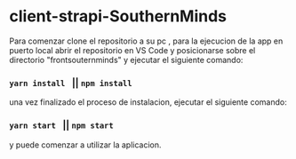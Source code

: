 # client-strapi-SouthernMinds

Para comenzar clone el repositorio a su pc , para la ejecucion de la app en puerto local
abrir el repositorio en VS Code y posicionarse sobre el directorio "frontsouternminds" y ejecutar el siguiente comando:

### `yarn install ` || `npm install`

una vez finalizado el proceso de instalacion, ejecutar el siguiente comando:

### `yarn start ` || `npm start`

y puede comenzar a utilizar la aplicacion.